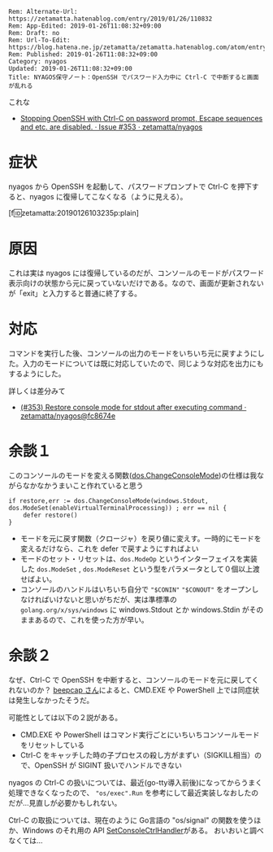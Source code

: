 ```header
Rem: Alternate-Url: https://zetamatta.hatenablog.com/entry/2019/01/26/110832
Rem: App-Edited: 2019-01-26T11:08:32+09:00
Rem: Draft: no
Rem: Url-To-Edit: https://blog.hatena.ne.jp/zetamatta/zetamatta.hatenablog.com/atom/entry/98012380839620133
Rem: Published: 2019-01-26T11:08:32+09:00
Category: nyagos
Updated: 2019-01-26T11:08:32+09:00
Title: NYAGOS保守ノート：OpenSSH でパスワード入力中に Ctrl-C で中断すると画面が乱れる
```
これな

* [Stopping OpenSSH with Ctrl-C on password prompt, Escape sequences and etc. are disabled. · Issue #353 · zetamatta/nyagos](https://github.com/zetamatta/nyagos/issues/353)

症状
===

nyagos から OpenSSH を起動して、パスワードプロンプトで Ctrl-C を押下すると、nyagos に復帰してこなくなる（ように見える）。

[f:id:zetamatta:20190126103235p:plain]

原因
===

これは実は nyagos には復帰しているのだが、コンソールのモードがパスワード表示向けの状態から元に戻っていないだけである。なので、画面が更新されないが「exit」と入力すると普通に終了する。

対応
===

コマンドを実行した後、コンソールの出力のモードをいちいち元に戻すようにした。入力のモードについては既に対応していたので、同じような対応を出力にもするようにした。

詳しくは差分みて

* [(#353) Restore console mode for stdout after executing command · zetamatta/nyagos@fc8674e](https://github.com/zetamatta/nyagos/commit/fc8674ef6df49b7509bfd6714e684e375b9a0660#diff-c985d860b8ecd7e6a8be7eec59a36d4f)

余談１
====

このコンソールのモードを変える関数([dos.ChangeConsoleMode](https://github.com/zetamatta/nyagos/blob/master/dos/windows10.go))の仕様は我ながらなかなかうまいこと作れていると思う

```golang
if restore,err := dos.ChangeConsoleMode(windows.Stdout, dos.ModeSet(enableVirtualTerminalProcessing)) ; err == nil {
    defer restore()
}
```

* モードを元に戻す関数（クロージャ）を戻り値に変えす。一時的にモードを変えるだけなら、これを defer で戻すようにすればよい
* モードのセット・リセットは、`dos.ModeOp` というインターフェイスを実装した `dos.ModeSet` , `dos.ModeReset` という型をパラメータとして０個以上渡せばよい。
* コンソールのハンドルはいちいち自分で `"$CONIN"` `"$CONOUT"` をオープンしなければいけないと思いがちだが、実は準標準の `golang.org/x/sys/windows` に windows.Stdout とか windows.Stdin がそのままあるので、これを使った方が早い。

余談２
====

なぜ、Ctrl-C で OpenSSH を中断すると、コンソールのモードを元に戻してくれないのか？ [beepcap さん](https://twitter.com/beepcap/status/1088568959123697664?s=20)によると、CMD.EXE や PowerShell 上では同症状は発生しなかったそうだ。

可能性としては以下の２説がある。

* CMD.EXE や PowerShell はコマンド実行ごとにいちいちコンソールモードをリセットしている
* Ctrl-C をキャッチした時の子プロセスの殺し方がまずい（SIGKILL相当）ので、OpenSSH が SIGINT 扱いでハンドルできない

nyagos の Ctrl-C の扱いについては、最近(go-tty導入前後)になってからうまく処理できなくなったので、 `"os/exec".Run` を参考にして最近実装しなおしたのだが…見直しが必要かもしれない。

Ctrl-C の取扱については、現在のように Go言語の "os/signal" の関数を使うほか、Windows のそれ用の API [SetConsoleCtrlHandler](https://docs.microsoft.com/en-us/windows/console/setconsolectrlhandler)がある。
おいおいと調べなくては…

